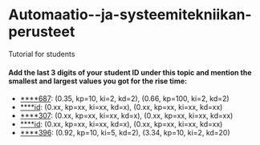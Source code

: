 # Automaatio--ja-systeemitekniikan-perusteet
Tutorial for students


#### Add the last 3 digits of your student ID under this topic and mention the smallest and largest values you got for the rise time:

+ [****687](https://github.com/fartaha): (0.35, kp=10, ki=2, kd=2), (0.66, kp=100, ki=2, kd=2)
+ [****id](https://github.com/your-github): (0.xx, kp=xx, ki=xx, kd=x), (0.xx, kp=xx, ki=xx, kd=xx)
+ [****307](https://github.com/pepetzku): (0.xx, kp=xx, ki=xx, kd=x), (0.xx, kp=xx, ki=xx, kd=xx)
+ [****id](https://github.com/your-github): (0.xx, kp=xx, ki=xx, kd=x), (0.xx, kp=xx, ki=xx, kd=xx)
+ [****396](https://github.com/tykolund): (0.92, kp=10, ki=5, kd=2), (3.34, kp=10, ki=2, kd=20)

